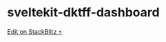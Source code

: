 # sveltekit-dktff-dashboard

[Edit on StackBlitz ⚡️](https://stackblitz.com/edit/sveltekit-dktff-dashboard-hfeug2)